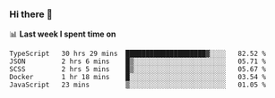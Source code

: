 ### Hi there 👋

<!--
**DBvc/DBvc** is a ✨ _special_ ✨ repository because its `README.md` (this file) appears on your GitHub profile.

Here are some ideas to get you started:

- 🔭 I’m currently working on ...
- 🌱 I’m currently learning ...
- 👯 I’m looking to collaborate on ...
- 🤔 I’m looking for help with ...
- 💬 Ask me about ...
- 📫 How to reach me: ...
- 😄 Pronouns: ...
- ⚡ Fun fact: ...
-->

📊 **Last week I spent time on**
<!--START_SECTION:waka-->
```text
TypeScript   30 hrs 29 mins  ████████████████████▓░░░░   82.52 % 
JSON         2 hrs 6 mins    █▒░░░░░░░░░░░░░░░░░░░░░░░   05.71 % 
SCSS         2 hrs 5 mins    █▒░░░░░░░░░░░░░░░░░░░░░░░   05.67 % 
Docker       1 hr 18 mins    █░░░░░░░░░░░░░░░░░░░░░░░░   03.54 % 
JavaScript   23 mins         ▒░░░░░░░░░░░░░░░░░░░░░░░░   01.05 % 
```
<!--END_SECTION:waka-->
